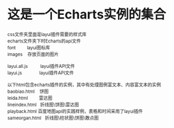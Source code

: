 # 这是一个Echarts实例的集合
<div><font size="1"><div>css文件夹里面是layui插件需要的样式库</div><div>echarts文件夹下时Echarts的api文件</div><div>font&nbsp; &nbsp; &nbsp; &nbsp; &nbsp;layui图标库</div><div>images&nbsp; &nbsp; 存放页面的图片</div><div><br></div><div>layui.all.js&nbsp; &nbsp; &nbsp; &nbsp; &nbsp; layui插件API文件</div><div>layui.js&nbsp; &nbsp; &nbsp; &nbsp; &nbsp; &nbsp; &nbsp; layui插件API文件&nbsp;</div><div><br></div><div>以下html包含echarts插件的实例，其中有处理图例富文本、内容富文本的实例</div><div>baobiao.html&nbsp; &nbsp; 饼图</div><div>leida.html&nbsp; &nbsp; &nbsp; &nbsp; &nbsp;雷达图</div><div>lineindex.html&nbsp; &nbsp;折线图\饼图\雷达图</div><div>playback.html 百度地图api的实践样例，表格和时间采用了layui插件</div><div>sameorgan.html&nbsp; &nbsp;折线图\柱状图\饼图\散点图</div></font></div>
